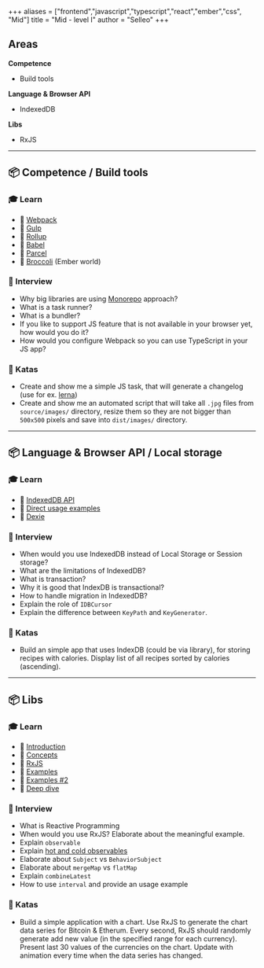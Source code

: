 +++
aliases = ["frontend","javascript","typescript","react","ember","css", "Mid"]
title = "Mid - level I"
author = "Selleo"
+++

## Areas

**Competence**

- Build tools

**Language & Browser API**

- IndexedDB

**Libs**

- RxJS

---

## 📦 Competence / Build tools

### 🎓 Learn

- 📗 [Webpack](https://webpack.js.org)
- 📗 [Gulp](https://gulpjs.com)
- 📗 [Rollup](https://rollupjs.org/guide/en/)
- 📗 [Babel](https://babeljs.io/)
- 📙 [Parcel](https://parceljs.org)
- 📙 [Broccoli](https://broccoli.build) (Ember world)

### 🎤 Interview

- Why big libraries are using [Monorepo](https://github.com/babel/babel/blob/master/doc/design/monorepo.md) approach?
- What is a task runner?
- What is a bundler?
- If you like to support JS feature that is not available in your browser yet, how would you do it?
- How would you configure Webpack so you can use TypeScript in your JS app?

### 📝 Katas

- Create and show me a simple JS task, that will generate a changelog (use for ex. [lerna](https://github.com/lerna/lerna-changelog))
- Create and show me an automated script that will take all `.jpg` files from `source/images/` directory, resize them so they are not bigger than `500x500` pixels and save into `dist/images/` directory.

---

## 📦 **Language & Browser API** / Local storage

### 🎓 Learn

- 📗 [IndexedDB API](https://developer.mozilla.org/en-US/docs/Web/API/IndexedDB_API)
- 📗 [Direct usage examples](https://www.tutorialdocs.com/article/indexeddb-tutorial.html)
- 📗 [Dexie](https://dexie.org/)

### 🎤 Interview

- When would you use IndexedDB instead of Local Storage or Session storage?
- What are the limitations of IndexedDB?
- What is transaction?
- Why it is good that IndexDB is transactional?
- How to handle migration in IndexedDB?
- Explain the role of `IDBCursor`
- Explain the difference between `KeyPath` and `KeyGenerator`.

### 📝 Katas

- Build an simple app that uses IndexDB (could be via library), for storing recipes with calories. Display list of all recipes sorted by calories (ascending).

---

## 📦 **Libs**

### 🎓 Learn

- 📗 [Introduction](https://gist.github.com/staltz/868e7e9bc2a7b8c1f754)
- 📗 [Concepts](https://www.learnrxjs.io/concepts/)
- 📗 [RxJS](https://rxjs.dev)
- 📗 [Examples](https://angularfirebase.com/lessons/rxjs-quickstart-with-20-examples/#4-Hot-vs-Cold-Observables)
- 📙 [Examples #2](https://x-team.com/blog/rxjs-observables/)
- 📙 [Deep dive](https://github.com/btroncone/learn-rxjs)

### 🎤 Interview

- What is Reactive Programming
- When would you use RxJS? Elaborate about the meaningful example.
- Explain `observable`
- Explain [hot and cold observables](https://medium.com/@luukgruijs/understanding-hot-vs-cold-observables-62d04cf92e03)
- Elaborate about `Subject` vs `BehaviorSubject`
- Elaborate about `mergeMap` vs `flatMap`
- Explain `combineLatest`
- How to use `interval` and provide an usage example

### 📝 Katas

- Build a simple application with a chart. Use RxJS to generate the chart data series for Bitcoin & Etherum. Every second, RxJS should randomly generate add new value (in the specified range for each currency). Present last 30 values of the currencies on the chart. Update with animation every time when the data series has changed.
